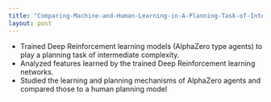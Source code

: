 ```yaml
---
title: "Comparing-Machine-and-Human-Learning-in-A-Planning-Task-of-Intermediate-Complexity"
layout: post
---
```


- Trained Deep Reinforcement learning models (AlphaZero type agents) to play a planning task of intermediate complexity.
- Analyzed features learned by the trained Deep Reinforcement learning networks.
- Studied the learning and planning mechanisms of AlphaZero agents and compared those to a human planning model
